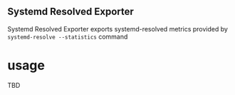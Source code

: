 Systemd Resolved Exporter
---

Systemd Resolved Exporter exports systemd-resolved metrics provided by `systemd-resolve --statistics` command

# usage

TBD

